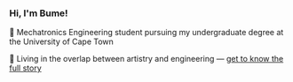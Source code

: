### Hi, I'm Bume!

🤖 Mechatronics Engineering student pursuing my undergraduate degree at the University of Cape Town

🎨 Living in the overlap between artistry and engineering — [get to know the full story](https://bumemxenge.co.za/)
